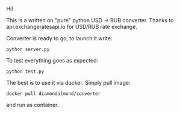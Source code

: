 Hi!

This is a written on "pure" python USD -> RUB converter.
Thanks to api.exchangeratesapi.io for USD/RUB rate exchange.

Converter is ready to go, to launch it write:

`python server.py`

To test everything goes as expected:

`python test.py`

The best is to use it via docker. Simply pull image:

`docker pull diamondalmond/converter`

and run as container.